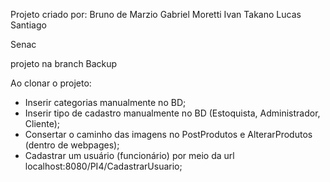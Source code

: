 Projeto criado por:
Bruno de Marzio
Gabriel Moretti
Ivan Takano
Lucas Santiago

Senac

projeto na branch Backup

Ao clonar o projeto:
 - Inserir categorias manualmente no BD;
 - Inserir tipo de cadastro manualmente no BD (Estoquista, Administrador, Cliente);
 - Consertar o caminho das imagens no PostProdutos e AlterarProdutos (dentro de webpages);
 - Cadastrar um usuário (funcionário) por meio da url localhost:8080/PI4/CadastrarUsuario;
